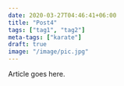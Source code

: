 ```yaml
---
date: 2020-03-27T04:46:41+06:00
title: "Post4"
tags: ["tag1", "tag2"]
meta-tags: ["karate"]
draft: true
image: "/image/pic.jpg"
---
```


Article goes here.